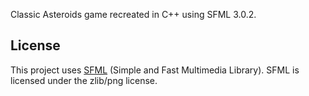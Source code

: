 Classic Asteroids game recreated in C++ using SFML 3.0.2.

## License

This project uses [SFML](https://www.sfml-dev.org/) (Simple and Fast Multimedia Library).
SFML is licensed under the zlib/png license.
